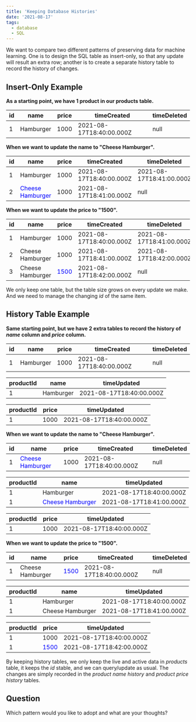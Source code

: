 ```yaml
---
title: 'Keeping Database Histories'
date: '2021-08-17'
tags:
  - database
  - SQL
---
```


We want to compare two different patterns of preserving data for machine learning. One is to design the SQL table as insert-only, so that any update will result an extra row; another is to create a separate history table to record the history of changes.

## Insert-Only Example

**As a starting point, we have 1 product in our products table.**

| **id** | **name**  | **price** | **timeCreated**          | **timeDeleted** |
| ------ | --------- | --------- | ------------------------ | --------------- |
| 1      | Hamburger | 1000      | 2021-08-17T18:40:00.000Z | null            |

**When we want to update the name to "Cheese Hamburger".**

| **id** | **name**                                           | **price** | **timeCreated**          | **timeDeleted**          |
| ------ | -------------------------------------------------- | --------- | ------------------------ | ------------------------ |
| 1      | Hamburger                                          | 1000      | 2021-08-17T18:40:00.000Z | 2021-08-17T18:41:00.000Z |
| 2      | <span style='color: blue;'>Cheese Hamburger</span> | 1000      | 2021-08-17T18:41:00.000Z | null                     |

**When we want to update the price to "1500".**

| **id** | **name**         | **price**                              | **timeCreated**          | **timeDeleted**          |
| ------ | ---------------- | -------------------------------------- | ------------------------ | ------------------------ |
| 1      | Hamburger        | 1000                                   | 2021-08-17T18:40:00.000Z | 2021-08-17T18:41:00.000Z |
| 2      | Cheese Hamburger | 1000                                   | 2021-08-17T18:41:00.000Z | 2021-08-17T18:42:00.000Z |
| 3      | Cheese Hamburger | <span style='color: blue;'>1500</span> | 2021-08-17T18:42:00.000Z | null                     |

We only keep one table, but the table size grows on every update we make. And we need to manage the changing _id_ of the same item.

<div style='page-break-after: always;'></div>

## History Table Example

**Same starting point, but we have 2 extra tables to record the history of _name_ column and _price_ column.**

| **id** | **name**  | **price** | **timeCreated**          | **timeDeleted** |
| ------ | --------- | --------- | ------------------------ | --------------- |
| 1      | Hamburger | 1000      | 2021-08-17T18:40:00.000Z | null            |

| **productId** | **name**  | **timeUpdated**          |
| ------------- | --------- | ------------------------ |
| 1             | Hamburger | 2021-08-17T18:40:00.000Z |

| **productId** | **price** | **timeUpdated**          |
| ------------- | --------- | ------------------------ |
| 1             | 1000      | 2021-08-17T18:40:00.000Z |

**When we want to update the name to "Cheese Hamburger".**

| **id** | **name**                                           | **price** | **timeCreated**          | **timeDeleted** |
| ------ | -------------------------------------------------- | --------- | ------------------------ | --------------- |
| 1      | <span style='color: blue;'>Cheese Hamburger</span> | 1000      | 2021-08-17T18:40:00.000Z | null            |

| **productId** | **name**                                           | **timeUpdated**          |
| ------------- | -------------------------------------------------- | ------------------------ |
| 1             | Hamburger                                          | 2021-08-17T18:40:00.000Z |
| 1             | <span style='color: blue;'>Cheese Hamburger</span> | 2021-08-17T18:41:00.000Z |

| **productId** | **price** | **timeUpdated**          |
| ------------- | --------- | ------------------------ |
| 1             | 1000      | 2021-08-17T18:40:00.000Z |

**When we want to update the price to "1500".**

| **id** | **name**         | **price**                              | **timeCreated**          | **timeDeleted** |
| ------ | ---------------- | -------------------------------------- | ------------------------ | --------------- |
| 1      | Cheese Hamburger | <span style='color: blue;'>1500</span> | 2021-08-17T18:40:00.000Z | null            |

| **productId** | **name**         | **timeUpdated**          |
| ------------- | ---------------- | ------------------------ |
| 1             | Hamburger        | 2021-08-17T18:40:00.000Z |
| 1             | Cheese Hamburger | 2021-08-17T18:41:00.000Z |

| **productId** | **price**                              | **timeUpdated**          |
| ------------- | -------------------------------------- | ------------------------ |
| 1             | 1000                                   | 2021-08-17T18:40:00.000Z |
| 1             | <span style='color: blue;'>1500</span> | 2021-08-17T18:42:00.000Z |

By keeping history tables, we only keep the live and active data in _products_ table, it keeps the _id_ stable, and we can query/update as usual. The changes are simply recorded in the _product name history_ and _product price history_ tables.

<div style='page-break-after: always;'></div>

## Question

Which pattern would you like to adopt and what are your thoughts?

